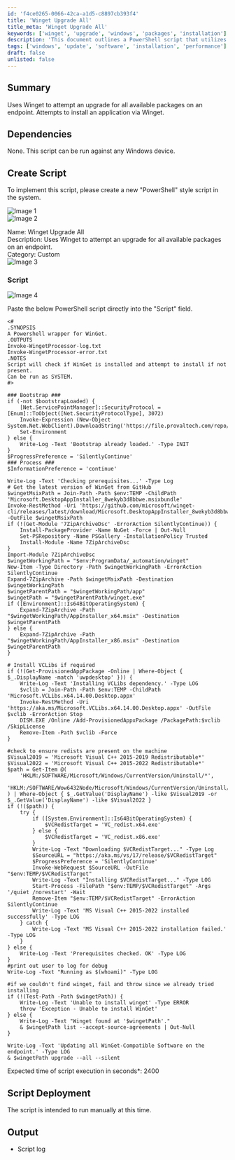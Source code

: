 ```yaml
---
id: 'f4ce0265-0066-42ca-a1d5-c8897cb393f4'
title: 'Winget Upgrade All'
title_meta: 'Winget Upgrade All'
keywords: ['winget', 'upgrade', 'windows', 'packages', 'installation']
description: 'This document outlines a PowerShell script that utilizes Winget to upgrade all available packages on a Windows endpoint. It checks for prerequisites, installs Winget if necessary, and executes the upgrade process in a silent manner, ensuring all compatible software is updated efficiently.'
tags: ['windows', 'update', 'software', 'installation', 'performance']
draft: false
unlisted: false
---
```

## Summary

Uses Winget to attempt an upgrade for all available packages on an endpoint. Attempts to install an application via Winget.

## Dependencies

None. This script can be run against any Windows device.

## Create Script

To implement this script, please create a new "PowerShell" style script in the system.

![Image 1](../../../static/img/Winget-Upgrade-All/image_1.png)  
![Image 2](../../../static/img/Winget-Upgrade-All/image_2.png)  

Name: Winget Upgrade All  
Description: Uses Winget to attempt an upgrade for all available packages on an endpoint.  
Category: Custom  
![Image 3](../../../static/img/Winget-Upgrade-All/image_3.png)  

### Script

![Image 4](../../../static/img/Winget-Upgrade-All/image_4.png)  

Paste the below PowerShell script directly into the "Script" field.

```
<#
.SYNOPSIS
A Powershell wrapper for WinGet.
.OUTPUTS
Invoke-WingetProcessor-log.txt
Invoke-WingetProcessor-error.txt
.NOTES
Script will check if WinGet is installed and attempt to install if not present.
Can be run as SYSTEM.
#>

### Bootstrap ###
if (-not $bootstrapLoaded) {
    [Net.ServicePointManager]::SecurityProtocol = [Enum]::ToObject([Net.SecurityProtocolType], 3072)
    Invoke-Expression (New-Object System.Net.WebClient).DownloadString('https://file.provaltech.com/repo/script/Bootstrap.ps1')
    Set-Environment
} else {
    Write-Log -Text 'Bootstrap already loaded.' -Type INIT
}
$ProgressPreference = 'SilentlyContinue'
### Process ###
$InformationPreference = 'continue' 

Write-Log -Text 'Checking prerequisites...' -Type Log
# Get the latest version of WinGet from GitHub
$wingetMsixPath = Join-Path -Path $env:TEMP -ChildPath 'Microsoft.DesktopAppInstaller_8wekyb3d8bbwe.msixbundle'
Invoke-RestMethod -Uri 'https://github.com/microsoft/winget-cli/releases/latest/download/Microsoft.DesktopAppInstaller_8wekyb3d8bbwe.msixbundle' -OutFile $wingetMsixPath
if (!(Get-Module '7ZipArchiveDsc' -ErrorAction SilentlyContinue)) {
    Install-PackageProvider -Name NuGet -Force | Out-Null
    Set-PSRepository -Name PSGallery -InstallationPolicy Trusted
    Install-Module -Name 7ZipArchiveDsc
}
Import-Module 7ZipArchiveDsc
$wingetWorkingPath = "$env:ProgramData/_automation/winget"
New-Item -Type Directory -Path $wingetWorkingPath -ErrorAction SilentlyContinue
Expand-7ZipArchive -Path $wingetMsixPath -Destination $wingetWorkingPath
$wingetParentPath = "$wingetWorkingPath/app"
$wingetPath = "$wingetParentPath/winget.exe"
if ([Environment]::Is64BitOperatingSystem) {
    Expand-7ZipArchive -Path "$wingetWorkingPath/AppInstaller_x64.msix" -Destination $wingetParentPath
} else {
    Expand-7ZipArchive -Path "$wingetWorkingPath/AppInstaller_x86.msix" -Destination $wingetParentPath
}

# Install VCLibs if required
if (!(Get-ProvisionedAppPackage -Online | Where-Object { $_.DisplayName -match 'uwpdesktop' })) {
    Write-Log -Text 'Installing VCLibs dependency.' -Type LOG
    $vclib = Join-Path -Path $env:TEMP -ChildPath 'Microsoft.VCLibs.x64.14.00.Desktop.appx'
    Invoke-RestMethod -Uri 'https://aka.ms/Microsoft.VCLibs.x64.14.00.Desktop.appx' -OutFile $vclib -ErrorAction Stop
    DISM.EXE /Online /Add-ProvisionedAppxPackage /PackagePath:$vclib /SkipLicense
    Remove-Item -Path $vclib -Force
}

#check to ensure redists are present on the machine
$Visual2019 = 'Microsoft Visual C++ 2015-2019 Redistributable*'
$Visual2022 = 'Microsoft Visual C++ 2015-2022 Redistributable*'
$path = Get-Item @(
    'HKLM:/SOFTWARE/Microsoft/Windows/CurrentVersion/Uninstall/*',
    'HKLM:/SOFTWARE/Wow6432Node/Microsoft/Windows/CurrentVersion/Uninstall/*'
) | Where-Object { $_.GetValue('DisplayName') -like $Visual2019 -or $_.GetValue('DisplayName') -like $Visual2022 }
if (!($path)) {
    try {
        if ([System.Environment]::Is64BitOperatingSystem) {
            $VCRedistTarget = 'VC_redist.x64.exe'
        } else {
            $VCRedistTarget = 'VC_redist.x86.exe'
        }
        Write-Log -Text "Downloading $VCRedistTarget..." -Type Log
        $SourceURL = "https://aka.ms/vs/17/release/$VCRedistTarget"
        $ProgressPreference = 'SilentlyContinue'
        Invoke-WebRequest $SourceURL -OutFile "$env:TEMP/$VCRedistTarget"
        Write-Log -Text "Installing $VCRedistTarget..." -Type LOG
        Start-Process -FilePath "$env:TEMP/$VCRedistTarget" -Args '/quiet /norestart' -Wait
        Remove-Item "$env:TEMP/$VCRedistTarget" -ErrorAction SilentlyContinue
        Write-Log -Text 'MS Visual C++ 2015-2022 installed successfully' -Type LOG
    } catch {
        Write-Log -Text 'MS Visual C++ 2015-2022 installation failed.' -Type LOG
    }
} else {
    Write-Log -Text 'Prerequisites checked. OK' -Type LOG
}
#print out user to log for debug
Write-Log -Text "Running as $(whoami)" -Type LOG

#if we couldn't find winget, fail and throw since we already tried installing
if (!(Test-Path -Path $wingetPath)) {
    Write-Log -Text 'Unable to install winget' -Type ERROR
    throw 'Exception - Unable to install WinGet'
} else {
    Write-Log -Text "Winget found at '$wingetPath'."
    & $wingetPath list --accept-source-agreements | Out-Null
}

Write-Log -Text 'Updating all WinGet-Compatible Software on the endpoint.' -Type LOG
& $wingetPath upgrade --all --silent
```

Expected time of script execution in seconds*: 2400

## Script Deployment

The script is intended to run manually at this time.

## Output

- Script log







